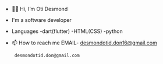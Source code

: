 - 👋🏾 Hi, I’m Oti Desmond 
- I'm a software developer  
- Languages
  -dart(flutter)
  -HTML(CSS)
  -python  
- 📫 How to reach me 
EMAIL- desmondotid.don16@gmail.com

       desmondotid.don@gmail.com
